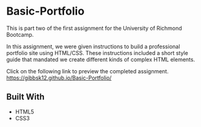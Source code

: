 # Basic-Portfolio

This is part two of the first assignment for the University of Richmond Bootcamp. 

In this assignment, we were given instructions to build a professional portfolio site using HTML/CSS. These instructions included a short style guide that mandated we create different kinds of complex HTML elements.

Click on the following link to preview the completed assignment.
https://gibbsk12.github.io/Basic-Portfolio/

## Built With

* HTML5
* CSS3
